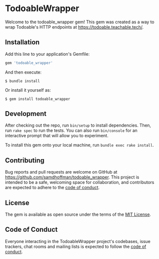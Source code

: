 # TodoableWrapper

Welcome to the todoable_wrapper gem! This gem was created as a way to wrap Todoable's HTTP endpoints at https://todoable.teachable.tech/.

## Installation

Add this line to your application's Gemfile:

```ruby
gem 'todoable_wrapper'
```

And then execute:

    $ bundle install

Or install it yourself as:

    $ gem install todoable_wrapper

## Development

After checking out the repo, run `bin/setup` to install dependencies. Then, run `rake spec` to run the tests. You can also run `bin/console` for an interactive prompt that will allow you to experiment.

To install this gem onto your local machine, run `bundle exec rake install`.

## Contributing

Bug reports and pull requests are welcome on GitHub at https://github.com/samdhoffman/todoable_wrapper. This project is intended to be a safe, welcoming space for collaboration, and contributors are expected to adhere to the [code of conduct](https://github.com/samdhoffman/todoable_wrapper/blob/master/CODE_OF_CONDUCT.md).


## License

The gem is available as open source under the terms of the [MIT License](https://opensource.org/licenses/MIT).

## Code of Conduct

Everyone interacting in the TodoableWrapper project's codebases, issue trackers, chat rooms and mailing lists is expected to follow the [code of conduct](https://github.com/samdhoffman/todoable_wrapper/blob/master/CODE_OF_CONDUCT.md).
